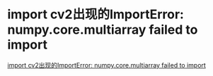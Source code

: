 # import cv2出现的ImportError: numpy.core.multiarray failed to import
[import cv2出现的ImportError: numpy.core.multiarray failed to import](https://aiwithcloud.com/2022/04/28/import-cv2%e5%87%ba%e7%8e%b0%e7%9a%84importerror-numpy-core-multiarray-failed-to-import/)